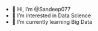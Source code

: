 - 👋 Hi, I’m @Sandeep077
- 👀 I’m interested in Data Science
- 🌱 I’m currently learning Big Data


<!---
sandeep077/sandeep077 is a ✨ special ✨ repository because its `README.md` (this file) appears on your GitHub profile.
You can click the Preview link to take a look at your changes.
--->

